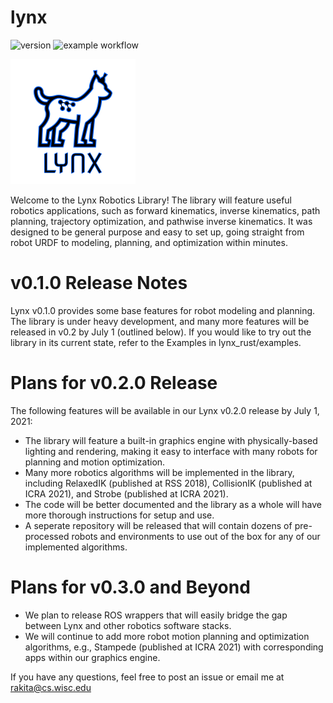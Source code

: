 # lynx

![version](https://img.shields.io/badge/version-0.1.0-blue)
![example workflow](https://github.com/uwgraphics/lynx/actions/workflows/ci.yml/badge.svg)

![Logo](/images/logo-nobackground-200.png)

Welcome to the Lynx Robotics Library!  The library will feature useful robotics applications, such as forward kinematics, inverse kinematics, path planning, trajectory optimization, and pathwise inverse kinematics.  It was designed to be general purpose and easy to set up, going straight from robot URDF to modeling, planning, and optimization within minutes.  


<h1> v0.1.0 Release Notes </h1>

Lynx v0.1.0 provides some base features for robot modeling and planning.  The library is under heavy development, and many more features will be released in v0.2 by July 1 (outlined below).  If you would like to try out the library in its current state, refer to the Examples in lynx_rust/examples.


<h1> Plans for v0.2.0 Release </h1>

The following features will be available in our Lynx v0.2.0 release by July 1, 2021:

* The library will feature a built-in graphics engine with physically-based lighting and rendering, making it easy to interface with many robots for planning and motion optimization.
* Many more robotics algorithms will be implemented in the library, including RelaxedIK (published at RSS 2018), CollisionIK (published at ICRA 2021), and Strobe (published at ICRA 2021).   
* The code will be better documented and the library as a whole will have more thorough instructions for setup and use.
* A seperate repository will be released that will contain dozens of pre-processed robots and environments to use out of the box for any of our implemented algorithms.

<h1> Plans for v0.3.0 and Beyond </h1>

* We plan to release ROS wrappers that will easily bridge the gap between Lynx and other robotics software stacks.  
* We will continue to add more robot motion planning and optimization algorithms, e.g., Stampede (published at ICRA 2021) with corresponding apps within our graphics engine.



If you have any questions, feel free to post an issue or email me at rakita@cs.wisc.edu



